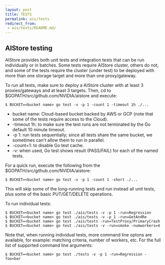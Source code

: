 ```yaml
---
layout: post
title: TESTS
permalink: ais/tests
redirect_from:
 - ais/tests/README.md/
---
```


AIStore testing
-----------------------------------------------------------------

AIStore provides both unit tests and integration tests that can be run individually or in batches. Some tests require AIStore cluster, others do not, and some of the tests require the cluster (under test) to be deployed with more than one storage target and more than one proxy/gateway.

To run all tests, make sure to deploy a AIStore cluster with at least 3 proxies/gateways and at least 3 targets.
Then, cd to $GOPATH/src/github.com/NVIDIA/aistore and execute:

```console
$ BUCKET=<bucket name> go test -v -p 1 -count 1 -timeout 1h ./...
```

- bucket name: Cloud-based bucket backed by AWS or GCP (note that some of the tests require access to the Cloud).
- -timeout 1h: to make sure the test runs are not terminated by the Go default 10 minute timeout.
- -p 1: run tests sequentially; since all tests share the same bucket, we sometimes can't allow them to run in parallel.
- -count=1: to disable Go test cache.
- -v: when used, Go test shows result (PASS/FAIL) for each of the named tests.

For a quick run, execute the following from the $GOPATH/src/github.com/NVIDIA/aistore:

```console
$ BUCKET=<bucket name> go test -v -p 1 -count 1 -short ./...
```

This will skip some of the long-running tests and run instead all unit tests, plus some of the basic PUT/GET/DELETE operations.

To run individual tests:

```console
$ BUCKET=<bucket name> go test ./ais/tests -v -p 1 -run=Regression
$ BUCKET=<bucket name> go test ./ais/tests -v -p 1 -run=GetAndRe
$ BUCKET=<bucket name> go test ./ais/tests -run=TestProxy/PrimaryCrash
$ BUCKET=<bucket name> go test ./ais/tests -v -run=smoke -numworkers=4
```

Note that, when running individual tests, more command line optons are available, for example: matching criteria, number of workers, etc.
For the full list of supported command line arguments:

```console
$ BUCKET=<bucket name> go test ./tests -v -p 1 -run=Regression -foo=bar
```
